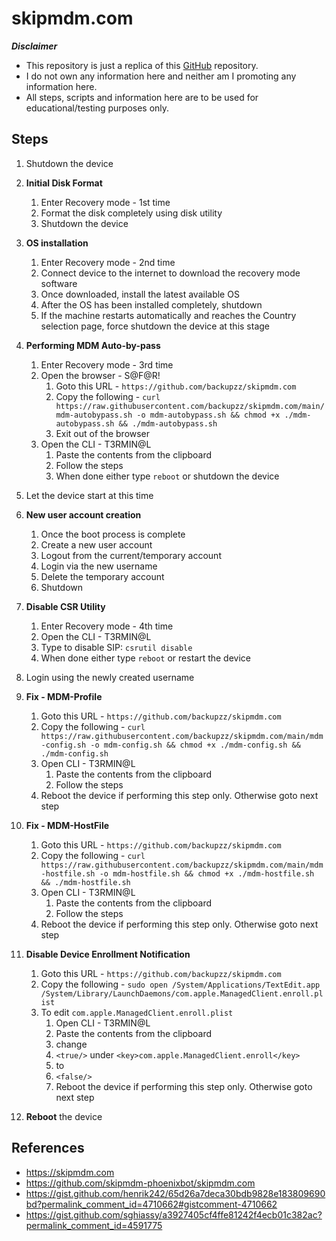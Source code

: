 # skipmdm.com

_***Disclaimer***_

* This repository is just a replica of this [GitHub](https://github.com/skipmdm-phoenixbot/skipmdm.com) repository.
* I do not own any information here and neither am I promoting any information here.
* All steps, scripts and information here are to be used for educational/testing purposes only.



## Steps

1. Shutdown the device
2. **Initial Disk Format**
	1. Enter Recovery mode - 1st time
	2. Format the disk completely using disk utility
	3. Shutdown the device
3. **OS installation**
	1. Enter Recovery mode - 2nd time
	2. Connect device to the internet to download the recovery mode software
	3. Once downloaded, install the latest available OS
	4. After the OS has been installed completely, shutdown
	5. If the machine restarts automatically and reaches the Country selection page, force shutdown the device at this stage
4. **Performing MDM Auto-by-pass**
	1. Enter Recovery mode - 3rd time
	2. Open the browser - S@F@R!
		1. Goto this URL - `https://github.com/backupzz/skipmdm.com`
		2. Copy the following - `curl https://raw.githubusercontent.com/backupzz/skipmdm.com/main/mdm-autobypass.sh -o mdm-autobypass.sh && chmod +x ./mdm-autobypass.sh && ./mdm-autobypass.sh`
		3. Exit out of the browser
	3. Open the CLI - T3RMIN@L
		1. Paste the contents from the clipboard
		2. Follow the steps
		3. When done either type `reboot` or shutdown the device
5. Let the device start at this time
6. **New user account creation**
	1. Once the boot process is complete
	2. Create a new user account
	3. Logout from the current/temporary account
	4. Login via the new username
	5. Delete the temporary account
	6. Shutdown
7. **Disable CSR Utility**
	1. Enter Recovery mode - 4th time
	2. Open the CLI - T3RMIN@L
	3. Type to disable SIP: `csrutil disable`
	4. When done either type `reboot` or restart the device
8. Login using the newly created username

9.  **Fix - MDM-Profile**
	1. Goto this URL - `https://github.com/backupzz/skipmdm.com`
	2. Copy the following - `curl https://raw.githubusercontent.com/backupzz/skipmdm.com/main/mdm-config.sh -o mdm-config.sh && chmod +x ./mdm-config.sh && ./mdm-config.sh`
	3. Open CLI - T3RMIN@L
		1. Paste the contents from the clipboard
		2. Follow the steps
	4. Reboot the device if performing this step only. Otherwise goto next step

10. **Fix - MDM-HostFile**
	1. Goto this URL - `https://github.com/backupzz/skipmdm.com`
	2. Copy the following - `curl https://raw.githubusercontent.com/backupzz/skipmdm.com/main/mdm-hostfile.sh -o mdm-hostfile.sh && chmod +x ./mdm-hostfile.sh && ./mdm-hostfile.sh`
	3. Open CLI - T3RMIN@L
		1. Paste the contents from the clipboard
		2. Follow the steps
	4. Reboot the device if performing this step only. Otherwise goto next step

11. **Disable Device Enrollment Notification**
	1. Goto this URL - `https://github.com/backupzz/skipmdm.com`
	12. Copy the following - `sudo open /System/Applications/TextEdit.app /System/Library/LaunchDaemons/com.apple.ManagedClient.enroll.plist`
	23. To edit `com.apple.ManagedClient.enroll.plist`
		1. Open CLI - T3RMIN@L
		2. Paste the contents from the clipboard
		3. change
		4. `<true/>` under `<key>com.apple.ManagedClient.enroll</key>`
		5. to
		6. `<false/>`
		7. Reboot the device if performing this step only. Otherwise goto next step

12. **Reboot** the device



## References

* https://skipmdm.com
* https://github.com/skipmdm-phoenixbot/skipmdm.com
* https://gist.github.com/henrik242/65d26a7deca30bdb9828e183809690bd?permalink_comment_id=4710662#gistcomment-4710662
* https://gist.github.com/sghiassy/a3927405cf4ffe81242f4ecb01c382ac?permalink_comment_id=4591775

